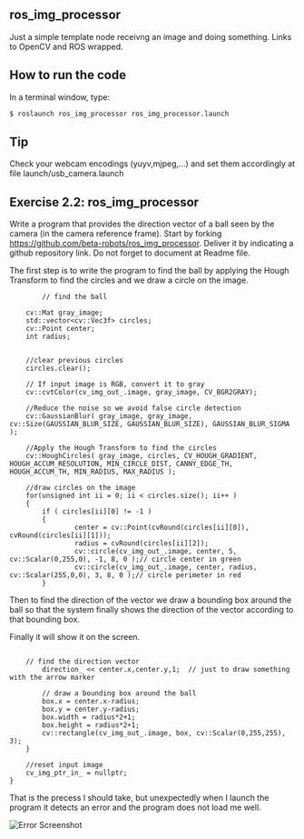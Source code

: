 ## ros_img_processor
Just a simple template node receivng an image and doing something. Links to OpenCV and ROS wrapped.

## How to run the code
In a terminal window, type:
```sh
$ roslaunch ros_img_processor ros_img_processor.launch
```

## Tip
Check your webcam encodings (yuyv,mjpeg,...) and set them accordingly at file launch/usb_camera.launch


## Exercise 2.2: ros_img_processor

Write a program that provides the direction vector of a ball seen by the camera (in the camera reference frame). Start by forking https://github.com/beta-robots/ros_img_processor. Deliver it by indicating a github repository link. Do not forget to document at Readme file.


The first step is to write the program to find the ball by applying the Hough Transform to find the circles and we draw a circle on the image.

````
		// find the ball

    cv::Mat gray_image;
    std::vector<cv::Vec3f> circles;
    cv::Point center;
    int radius;


    //clear previous circles
    circles.clear();

    // If input image is RGB, convert it to gray
    cv::cvtColor(cv_img_out_.image, gray_image, CV_BGR2GRAY);

    //Reduce the noise so we avoid false circle detection
    cv::GaussianBlur( gray_image, gray_image, cv::Size(GAUSSIAN_BLUR_SIZE, GAUSSIAN_BLUR_SIZE), GAUSSIAN_BLUR_SIGMA );

    //Apply the Hough Transform to find the circles
    cv::HoughCircles( gray_image, circles, CV_HOUGH_GRADIENT, HOUGH_ACCUM_RESOLUTION, MIN_CIRCLE_DIST, CANNY_EDGE_TH,   HOUGH_ACCUM_TH, MIN_RADIUS, MAX_RADIUS );

    //draw circles on the image
    for(unsigned int ii = 0; ii < circles.size(); ii++ )
    {
        if ( circles[ii][0] != -1 )
        {
                center = cv::Point(cvRound(circles[ii][0]), cvRound(circles[ii][1]));
                radius = cvRound(circles[ii][2]);
                cv::circle(cv_img_out_.image, center, 5, cv::Scalar(0,255,0), -1, 8, 0 );// circle center in green
                cv::circle(cv_img_out_.image, center, radius, cv::Scalar(255,0,0), 3, 8, 0 );// circle perimeter in red
        }
 ````
        
        
        
Then to find the direction of the vector we draw a bounding box around the ball so that the system finally shows the direction of the vector according to that bounding box.

Finally it will show it on the screen.

````

	// find the direction vector
		direction_ << center.x,center.y,1;  // just to draw something with the arrow marker

        // draw a bounding box around the ball
        box.x = center.x-radius;
        box.y = center.y-radius;
        box.width = radius*2+1;
        box.height = radius*2+1;
        cv::rectangle(cv_img_out_.image, box, cv::Scalar(0,255,255), 3);
    }

    //reset input image
    cv_img_ptr_in_ = nullptr;
}

````

That is the precess I should take, but unexpectedly when I launch the program it detects an error and the program does not load me well.

![Error Screenshot](https://github.com/adiaz/ros_img_processor/blob/master/media/error.png)
